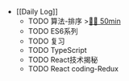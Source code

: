 - [[Daily Log]]
	- TODO 算法-排序 >[🍅🍅 50min](#agenda-pomo://?t=f-1688018037108-1500%2Cf-1688025046196-1500)
	- TODO ES6系列
	- TODO 复习
	- TODO TypeScript
	- TODO React技术揭秘
	- TODO React coding-Redux